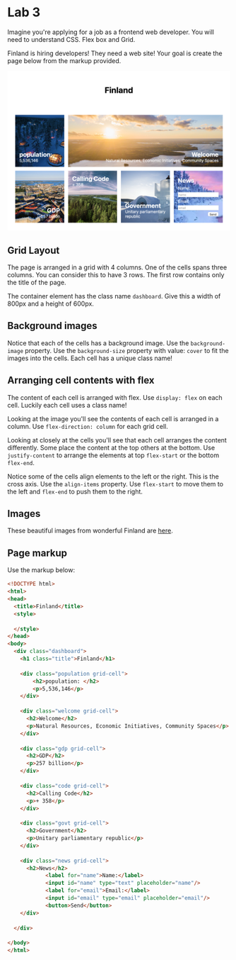 # Lab 3

Imagine you're applying for a job as a frontend web developer. You will need to understand CSS. Flex box and Grid. 

Finland is hiring developers! They need a web site! Your goal is create the page below from the markup provided. 

![lab-3](images/lab-3.png)

## Grid Layout

The page is arranged in a grid with 4 columns. One of the cells spans three columns. You can consider this to have 3 rows. The first row contains only the title of the page. 

The container element has the class name `dashboard`. Give this a width of 800px and a height of 600px.

## Background images

Notice that each of the cells has a background image. Use the `background-image` property. Use the `background-size` property with value: `cover` to fit the images into the cells. Each cell has a unique class name!   

## Arranging cell contents with flex

The content of each cell is arranged with flex. Use `display: flex` on each cell. Luckily each cell uses a class name! 

Looking at the image you'll see the contents of each cell is arranged in a column. Use `flex-direction: column` for each grid cell. 

Looking at closely at the cells you'll see that each cell arranges the content differently. Some place the content at the top others at the bottom. Use `justify-content` to arrange the elements at top `flex-start` or the bottom `flex-end`. 

Notice some of the cells align elements to the left or the right. This is the cross axis. Use the `align-items` property. Use `flex-start` to move them to the left and `flex-end` to push them to the right. 

## Images

These beautiful images from wonderful Finland are [here](images/lab-3.zip). 

## Page markup

Use the markup below:

```HTML
<!DOCTYPE html>
<html>
<head>
  <title>Finland</title>
  <style>
    
  </style>
</head>
<body>
  <div class="dashboard">
    <h1 class="title">Finland</h1>

    <div class="population grid-cell">
        <h2>population: </h2>
        <p>5,536,146</p>
    </div>
    
    <div class="welcome grid-cell">
      <h2>Welcome</h2>
      <p>Natural Resources, Economic Initiatives, Community Spaces</p>
    </div>

    <div class="gdp grid-cell">
      <h2>GDP</h2>
      <p>257 billion</p>
    </div>

    <div class="code grid-cell">
      <h2>Calling Code</h2>
      <p>+ 358</p>
    </div>

    <div class="govt grid-cell">
      <h2>Government</h2>
      <p>Unitary parliamentary republic</p>
    </div>

    <div class="news grid-cell">
      <h2>News</h2>
			<label for="name">Name:</label>
			<input id="name" type="text" placeholder="name"/>
			<label for="email">Email:</label>
			<input id="email" type="email" placeholder="email"/>
			<button>Send</button>
    </div>

  </div>
  
</body>
</html>
```